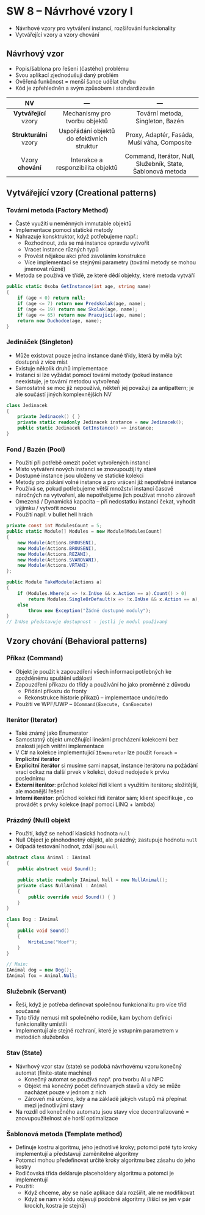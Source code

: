 # SW 8 – Návrhové vzory I

* Návrhové vzory pro vytváření instancí, rozšiřování funkcionality
* Vytvářející vzory a vzory chování

## Návrhový vzor

* Popis/šablona pro řešení (častého) problému
* Svou aplikací zjednodušují daný problém
* Ověřená funkčnost = menší šance udělat chybu
* Kód je zpřehledněn a svým způsobem i standardizován

NV | — | —
:-: | :-: | :-:
__Vytvářející__ vzory | Mechanismy pro tvorbu objektů | Tovární metoda, Singleton, Bazén
__Strukturální__ vzory | Uspořádání objektů do efektivních struktur | Proxy, Adaptér, Fasáda, Muší váha, Composite
Vzory __chování__ | Interakce a responzibilita objektů | Command, Iterátor, Null, Služebník, State, Šablonová metoda

## Vytvářející vzory (Creational patterns)

### Tovární metoda (Factory Method)

* Časté využití u neměnných immutable objektů
* Implementace pomocí statické metody
* Nahrazuje konsktruktor, když potřebujeme např.:
  * Rozhodnout, zda se má instance opravdu vytvořit
  * Vracet instance různých typů
  * Provést nějakou akci před zavoláním konstrukce
  * Více implementací se stejnými parametry (tovární metody se mohou jmenovat různě)
* Metoda se používá ve třídě, ze které dědí objekty, které metoda vytváří

``` csharp
public static Osoba GetInstance(int age, string name)
{
    if (age < 0) return null;
    if (age <= 7) return new Predskolak(age, name);
    if (age <= 19) return new Skolak(age, name);
    if (age <= 65) return new Pracujici(age, name);
    return new Duchodce(age, name);
}
```

### Jedináček (Singleton)

* Může existovat pouze jedna instance dané třídy, která by měla být dostupná z více míst
* Existuje několik druhů implementace
* Instanci si lze vyžádat pomocí tovární metody (pokud instance neexistuje, je tovární metodou vytvořena)
* Samostatně se moc již nepoužívá, někteří jej považují za antipattern; je ale součástí jiných komplexnějších NV

``` csharp
class Jedinacek
{
    private Jedinacek() { }
    private static readonly Jedinacek instance = new Jedinacek();
    public static Jedinacek GetInstance() => instance;
}
```

### Fond / Bazén (Pool)

* Použití při potřebě omezit počet vytvořených instancí
* Místo vytváření nových instancí se znovupoužijí ty staré
* Dostupné instance jsou uloženy ve statické kolekci
* Metody pro získání volné instance a pro vrácení již nepotřebné instance
* Používá se, pokud potřebujeme větší množství instancí časově náročných na vytvoření, ale nepotřebjeme jich používat mnoho zároveň
* Omezená / Dynamická kapacita – při nedostatku instancí čekat, vyhodit výjimku / vytvořit novou
* Použití např. v bullet hell hrách

``` csharp
private const int ModulesCount = 5;
public static Module[] Modules = new Module[ModulesCount]
{
    new Module(Actions.BROUSENI),
    new Module(Actions.BROUSENI),
    new Module(Actions.REZANI),
    new Module(Actions.SVAROVANI),
    new Module(Actions.VRTANI)
};

public Module TakeModule(Actions a)
{
    if (Modules.Where(x => !x.InUse && x.Action == a).Count() > 0)
        return Modules.SingleOrDefault(x => !x.InUse && x.Action == a);
    else
        throw new Exception("Žádné dostupné moduly");
}
// InUse představuje dostupnost - jestli je modul používaný
```

## Vzory chování (Behavioral patterns)

### Příkaz (Command)

* Objekt je použit k zapouzdření všech informací potřebných ke zpožděnému spuštění události
* Zapouzdření příkazu do třídy a používání ho jako proměnné z důvodu
  * Přidání příkazu do fronty
  * Rekonstrukce historie příkazů – implementace undo/redo
* Použití ve WPF/UWP – `ICommand(Execute, CanExecute)`

### Iterátor (Iterator)

* Také známý jako Enumerator
* Samostatný objekt umožňující lineární procházení kolekcemi bez znalosti jejich vnitřní implementace
* V C# na kolekce implementující `IEnemuretor` lze použít `foreach` = __Implicitní iterátor__
* __Explicitní iterátor__ si musíme sami napsat, instance iterátoru na požádání vrací odkaz na další prvek v kolekci, dokud nedojede k prvku poslednímu
* __Externí iterátor__: průchod kolekcí řídí klient s využitím iterátoru; složitější, ale mocnější řešení
* __Interní iterátor__: průchod kolekcí řídí iterátor sám; klient specifikuje , co provádět s prvky kolekce (např pomocí LINQ + lambda)

### Prázdný (Null) objekt

* Použití, když se nehodí klasická hodnota `null`
* Null Object je plnohodnotný objekt, ale prázdný; zastupuje hodnotu `null`
* Odpadá testování hodnot, zdali jsou `null`

``` csharp
abstract class Animal : IAnimal
{
    public abstract void Sound();

    public static readonly IAnimal Null = new NullAnimal();
    private class NullAnimal : Animal
    {
        public override void Sound() { }
    }
}

class Dog : IAnimal
{
    public void Sound()
    {
        WriteLine("Woof");
    }
}

// Main:
IAnimal dog = new Dog();
IAnimal fox = Animal.Null;
```

### Služebník (Servant)

* Řeší, když je potřeba definovat společnou funkcionalitu pro více tříd současně
* Tyto třídy nemusí mít společného rodiče, kam bychom definici funkcionality umístili
* Implementují ale stejné rozhraní, které je vstupním parametrem v metodách služebníka

### Stav (State)

* Návrhový vzor stav (state) se podobá návrhovému vzoru konečný automat (finite-state machine)
  * Konečný automat se používá např. pro tvorbu AI u NPC
  * Objekt má konečný počet definovaných stavů a vždy se může nacházet pouze v jednom z nich
  * Zároveň má určeno, kdy a na základě jakých vstupů má přepínat mezi jednotlivými stavy
* Na rozdíl od konečného automatu jsou stavy více decentralizované = znovupoužitelnost ale horší optimalizace

### Šablonová metoda (Template method)

* Definuje kostru algoritmu, jeho jednotlivé kroky; potomci poté tyto kroky implementují a představují zaměnitelné algoritmy
* Potomci mohou předefinovat určité kroky algoritmu bez zásahu do jeho kostry
* Rodičovská třída deklaruje placeholdery algoritmu a potomci je implementují
* Použití:
  * Když chceme, aby se naše aplikace dala rozšířit, ale ne modifikovat
  * Když se nám v kódu objevují podobné algoritmy (lišicí se jen v pár krocích, kostra je stejná)
